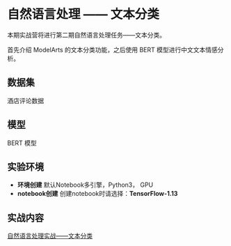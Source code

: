   # 自然语言处理 —— 文本分类
  
  本期实战营将进行第二期自然语言处理任务——文本分类。
  
  首先介绍 ModelArts 的文本分类功能，之后使用 BERT 模型进行中文文本情感分析。


  ## 数据集
  
  酒店评论数据  
  
  ## 模型
  
  BERT 模型
  
  ## 实验环境

  - **环境创建**
  默认Notebook多引擎，Python3， GPU
  - **notebook创建**
  创建notebook时请选择：**TensorFlow-1.13**
  
  ## 实战内容
  
  [自然语言处理实战——文本分类](./text_classification.ipynb)
